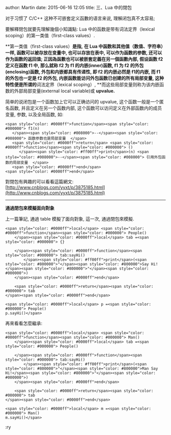 author: Martin
date: 2015-06-16 12:05
title: 三、Lua 中的閉包

对于习惯了 C/C++ 这种不可嵌套定义函數的语言来说, 理解闭包真不太容易;

要解釋閉包就要先理解幾個小知識點:
Lua 中的函数是带有词法定界（lexical scoping）的第一类值（first-class values）.

**第一类值（first-class values）**是指,** **在 Lua 中函数和其他值（数值、字符串）一样, 函数可以被存放在变量中, 也可以存放在表中, 可以作为函数的参数, 还可以作为函数的返回值;
正因為函數也可以被嵌套定義在另一個函數內部, 假设函数 f2 定义在函数 f1 中, 那么就称 f2 为 f1 的内嵌(inner)函数, f1 为 f2 的外包(enclosing)函数, 外包和内嵌都具有传递性, 即 f2 的内嵌必然是 f1的内嵌, 而 f1 的外包也一定是 f2 的外包, 内嵌函数能访问外包函数已创建的所有局部变量, 这种特性便是所谓的**词法定界（lexical scoping）, **而这些局部变量则称为该内嵌函数的外部局部变量(external local variable)或 **upvalue.**

简单的说闭包是一个函数加上它可以正确访问的 upvalue, 这个函数一般是一个匿名函数, 并且定义在另一个函数内部, 这个函数可以访问定义在外部函数内的成员变量, 参数, 以及全局函数, 如:


    <span style="color: #0000ff">function</span><span style="color: #000000"> f1(n)
       </span><span style="color: #008000">--</span><span style="color: #008000"> 函数参数也是局部变量  </span>
       <span style="color: #0000ff">return</span> <span style="color: #0000ff">function</span><span style="color: #000000"> ()
          </span><span style="color: #ff00ff">print</span>(n) <span style="color: #008000">--</span><span style="color: #008000"> 引用外包函数的局部变量  </span>
       <span style="color: #0000ff">end</span>
    <span style="color: #0000ff">end</span>






對閉包有興趣的可以看看這篇網文: [http://www.cnblogs.com/yyxt/p/3875185.html](http://www.cnblogs.com/yyxt/p/3875185.html)







* * *


**通過閉包來模擬面向對象**



上一篇筆記, 通過 table 模擬了面向對象, 這一次, 通過閉包來模擬.



    <span style="color: #0000ff">local</span> <span style="color: #0000ff">function</span><span style="color: #000000"> People()
        </span><span style="color: #0000ff">local</span> tab =<span style="color: #000000"> {}

        </span><span style="color: #0000ff">function</span><span style="color: #000000"> tab:sayHi()
            </span><span style="color: #ff00ff">print</span>(<span style="color: #800000">"</span><span style="color: #800000">Say Hi!</span><span style="color: #800000">"</span><span style="color: #000000">)
        </span><span style="color: #0000ff">end</span>

        <span style="color: #0000ff">return</span><span style="color: #000000"> tab
    </span><span style="color: #0000ff">end</span>

    <span style="color: #0000ff">local</span> p =<span style="color: #000000"> People()
    p.sayHi()</span>






再來看看怎麼繼承:



    <span style="color: #0000ff">local</span> <span style="color: #0000ff">function</span><span style="color: #000000"> Man()
        </span><span style="color: #0000ff">local</span> tab =<span style="color: #000000"> People()

        </span><span style="color: #0000ff">function</span><span style="color: #000000"> tab:sayHi()
            </span><span style="color: #ff00ff">print</span>(<span style="color: #800000">"</span><span style="color: #800000">Man Say Hi!</span><span style="color: #800000">"</span><span style="color: #000000">)
        </span><span style="color: #0000ff">end</span>

        <span style="color: #0000ff">return</span><span style="color: #000000"> tab
    </span><span style="color: #0000ff">end</span>

    <span style="color: #0000ff">local</span> m =<span style="color: #000000"> Man()
    m.sayHi()</span>
:ry
